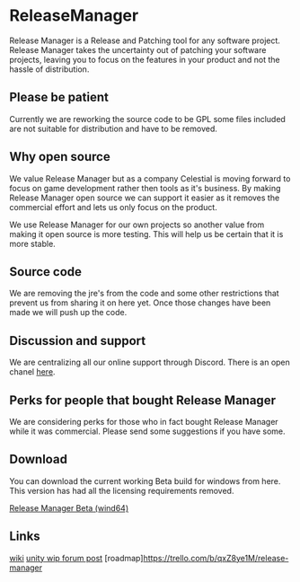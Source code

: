 # ReleaseManager

Release Manager is a Release and Patching tool for any software project. Release Manager takes the uncertainty out of patching your software projects, leaving you to focus on the features in your product and not the hassle of distribution.

## Please be patient

Currently we are reworking the source code to be GPL some files included are not suitable for distribution and have to be removed.

## Why open source

We value Release Manager but as a company Celestial is moving forward to focus on game development rather then tools as it's business. By making Release Manager open source we can support it easier as it removes the commercial effort and lets us only focus on the product.

We use Release Manager for our own projects so another value from making it open source is more testing. This will help us be certain that it is more stable.

## Source code

We are removing the jre's from the code and some other restrictions that prevent us from sharing it on here yet. Once those changes have been made we will push up the code.

## Discussion and support

We are centralizing all our online support through Discord. There is an open chanel [here](https://discord.gg/H9ftykS).

## Perks for people that bought Release Manager

We are considering perks for those who in fact bought Release Manager while it was commercial. Please send some suggestions if you have some.

## Download

You can download the current working Beta build for windows from here. This version has had all the licensing requirements removed.

[Release Manager Beta (wind64)](http://releasemanager.celestial-games.com/beta/ReleaseManagerBeta64.msi)

## Links

[wiki](http://info.celestial-games.com/doku.php?id=releasemanager)
[unity wip forum post](https://forum.unity.com/threads/wip-release-manager-installer-patcher-launcher.313569/)
[roadmap]https://trello.com/b/qxZ8ye1M/release-manager
